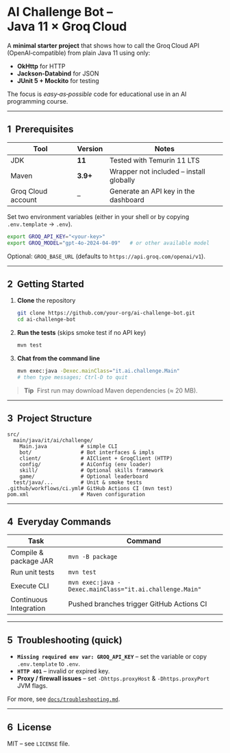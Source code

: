# AI Challenge Bot – Java 11 × Groq Cloud

A **minimal starter project** that shows how to call the Groq Cloud API (OpenAI‑compatible) from plain Java 11 using only:

* **OkHttp** for HTTP
* **Jackson‑Databind** for JSON
* **JUnit 5 + Mockito** for testing

The focus is *easy‑as‑possible* code for educational use in an AI programming course.

---

## 1  Prerequisites

| Tool               | Version  | Notes                                   |
| ------------------ | -------- | --------------------------------------- |
| JDK                | **11**   | Tested with Temurin 11 LTS              |
| Maven              | **3.9+** | Wrapper not included – install globally |
| Groq Cloud account | –        | Generate an API key in the dashboard    |

Set two environment variables (either in your shell or by copying `.env.template` → `.env`).

```bash
export GROQ_API_KEY="<your‑key>"
export GROQ_MODEL="gpt-4o-2024-04-09"   # or other available model
```

Optional: `GROQ_BASE_URL` (defaults to `https://api.groq.com/openai/v1`).

---

## 2  Getting Started

1. **Clone** the repository

   ```bash
   git clone https://github.com/your‑org/ai-challenge-bot.git
   cd ai-challenge-bot
   ```
2. **Run the tests** (skips smoke test if no API key)

   ```bash
   mvn test
   ```
3. **Chat from the command line**

   ```bash
   mvn exec:java -Dexec.mainClass="it.ai.challenge.Main"
   # then type messages; Ctrl‑D to quit
   ```

> **Tip**  First run may download Maven dependencies (≈ 20 MB).

---

## 3  Project Structure

```
src/
  main/java/it/ai/challenge/
    Main.java           # simple CLI
    bot/                # Bot interfaces & impls
    client/             # AIClient + GroqClient (HTTP)
    config/             # AiConfig (env loader)
    skill/              # Optional skills framework
    game/               # Optional leaderboard
  test/java/...         # Unit & smoke tests
.github/workflows/ci.yml# GitHub Actions CI (mvn test)
pom.xml                 # Maven configuration
```

---

## 4  Everyday Commands

| Task                   | Command                                                 |
| ---------------------- | ------------------------------------------------------- |
| Compile & package JAR  | `mvn -B package`                                        |
| Run unit tests         | `mvn test`                                              |
| Execute CLI            | `mvn exec:java -Dexec.mainClass="it.ai.challenge.Main"` |
| Continuous Integration | Pushed branches trigger GitHub Actions CI               |

---

## 5  Troubleshooting (quick)

* **`Missing required env var: GROQ_API_KEY`** – set the variable or copy `.env.template` to `.env`.
* **`HTTP 401`** – invalid or expired key.
* **Proxy / firewall issues** – set `-Dhttps.proxyHost` & `-Dhttps.proxyPort` JVM flags.

For more, see [`docs/troubleshooting.md`](docs/troubleshooting.md).

---

## 6  License

MIT – see `LICENSE` file.
